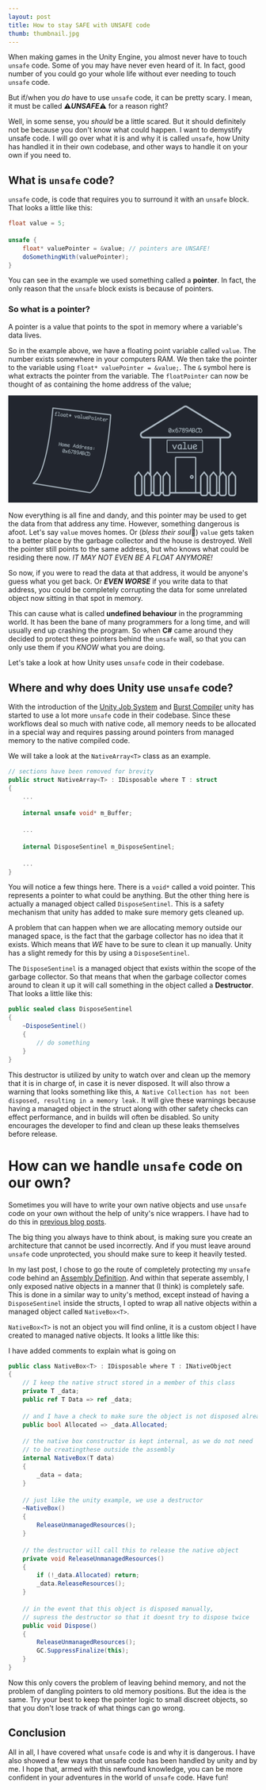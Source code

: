 ```yaml
---
layout: post
title: How to stay SAFE with UNSAFE code
thumb: thumbnail.jpg
---
```


When making games in the Unity Engine, you almost never have to touch `unsafe` code. Some of you may have never even heard of it. In fact, good number of you could go your whole life without ever needing to touch `unsafe` code.

But if/when you *do* have to use `unsafe` code, it can be pretty scary. I mean, it must be called ⚠️***UNSAFE***⚠️ for a reason right?

Well, in some sense, you *should* be a little scared. But it should definitely not be because you don't know what could happen. I want to demystify unsafe code. I will go over what it is and why it is called `unsafe`, how Unity has handled it in their own codebase, and other ways to handle it on your own if you need to.

## What is `unsafe` code?

`unsafe` code, is code that requires you to surround it with an `unsafe` block. That looks a little like this:

```csharp
float value = 5;

unsafe {
    float* valuePointer = &value; // pointers are UNSAFE!
    doSomethingWith(valuePointer);
}
```

You can see in the example we used something called a **pointer**. In fact, the only reason that the `unsafe` block exists is because of pointers.

### So what is a pointer?

A pointer is a value that points to the spot in memory where a variable's data lives.

So in the example above, we have a floating point variable called `value`. The number exists somewhere in your computers RAM. We then take the pointer to the variable using `float* valuePointer = &value;`. The `&` symbol here is what extracts the pointer from the variable. The `floatPointer` can now be thought of as containing the home address of the value;

![Pointer Example](pointer-example.jpg)

Now everything is all fine and dandy, and this pointer may be used to get the data from that address any time. However, something dangerous is afoot. Let's say `value` moves homes. Or (*bless their soul*🙏) `value` gets taken to a better place by the garbage collector and the house is destroyed. Well the pointer still points to the same address, but who knows what could be residing there now. *IT MAY NOT EVEN BE A FLOAT ANYMORE!*

So now, if you were to read the data at that address, it would be anyone's guess what you get back. Or ***EVEN WORSE*** if you write data to that address, you could be completely corrupting the data for some unrelated object now sitting in that spot in memory.

This can cause what is called **undefined behaviour** in the programming world. It has been the bane of many programmers for a long time, and will usually end up crashing the program. So when **C#** came around they decided to protect these pointers behind the `unsafe` wall, so that you can only use them if you *KNOW* what you are doing.

Let's take a look at how Unity uses `unsafe` code in their codebase.

## Where and why does Unity use `unsafe` code?

With the introduction of the [Unity Job System](https://docs.unity3d.com/Manual/JobSystem.html) and [Burst Compiler](https://docs.unity3d.com/Packages/com.unity.burst@0.2/manual/index.html) unity has started to use a lot more `unsafe` code in their codebase. Since these workflows deal so much with native code, all memory needs to be allocated in a special way and requires passing around pointers from managed memory to the native compiled code.

We will take a look at the `NativeArray<T>` class as an example.

```csharp
// sections have been removed for brevity
public struct NativeArray<T> : IDisposable where T : struct
{
    ...
    
    internal unsafe void* m_Buffer;
    
    ...
    
    internal DisposeSentinel m_DisposeSentinel;
    
    ...
}
```

You will notice a few things here. There is a `void*` called a void pointer. This represents a pointer to what could be anything. But the other thing here is actually a managed object called `DisposeSentinel`. This is a safety mechanism that unity has added to make sure memory gets cleaned up.

A problem that can happen when we are allocating memory outside our managed space, is the fact that the garbage collector has no idea that it exists. Which means that *WE* have to be sure to clean it up manually. Unity has a slight remedy for this by using a `DisposeSentinel`.

The `DisposeSentinel` is a managed object that exists within the scope of the garbage collector. So that means that when the garbage collector comes around to clean it up it will call something in the object called a **Destructor**. That looks a little like this:

```csharp
public sealed class DisposeSentinel
{
    ~DisposeSentinel()
    {
        // do something
    }
}
```

This destructor is utilized by unity to watch over and clean up the memory that it is in charge of, in case it is never disposed. It will also throw a warning that looks something like this, `A Native Collection has not been disposed, resulting in a memory leak.` It will give these warnings because having a managed object in the struct along with other safety checks can effect performance, and in builds will often be disabled. So unity encourages the developer to find and clean up these leaks themselves before release.

# How can we handle `unsafe` code on our own?

Sometimes you will have to write your own native objects and use `unsafe` code on your own without the help of unity's nice wrappers. I have had to do this in [previous blog posts](../unity-audio-generation-performance/).

The big thing you always have to think about, is making sure you create an architecture that cannot be used incorrectly. And if you must leave around `unsafe` code unprotected, you should make sure to keep it heavily tested.

In my last post, I chose to go the route of completely protecting my `unsafe` code behind an [Assembly Definition](https://docs.unity3d.com/Manual/ScriptCompilationAssemblyDefinitionFiles.html). And within that seperate assembly, I only exposed native objects in a manner that (I think) is completely safe. This is done in a similar way to unity's method, except instead of having a `DisposeSentinel` inside the structs, I opted to wrap all native objects within a managed object called `NativeBox<T>`.

`NativeBox<T>` is not an object you will find online, it is a custom object I have created to managed native objects. It looks a little like this:

I have added comments to explain what is going on
```csharp
public class NativeBox<T> : IDisposable where T : INativeObject
{
    // I keep the native struct stored in a member of this class
    private T _data;
    public ref T Data => ref _data;
    
    // and I have a check to make sure the object is not disposed already
    public bool Allocated => _data.Allocated;

    // the native box constructor is kept internal, as we do not need
    // to be creatingthese outside the assembly
    internal NativeBox(T data)
    {
        _data = data;
    }

    // just like the unity example, we use a destructor
    ~NativeBox()
    {
        ReleaseUnmanagedResources();
    }

    // the destructor will call this to release the native object
    private void ReleaseUnmanagedResources()
    {
        if (!_data.Allocated) return;
        _data.ReleaseResources();
    }

    // in the event that this object is disposed manually,
    // supress the destructor so that it doesnt try to dispose twice
    public void Dispose()
    {
        ReleaseUnmanagedResources();
        GC.SuppressFinalize(this);
    }
}
```

Now this only covers the problem of leaving behind memory, and not the problem of dangling pointers to old memory positions. But the idea is the same. Try your best to keep the pointer logic to small discreet objects, so that you don't lose track of what things can go wrong.

## Conclusion

All in all, I have covered what `unsafe` code is and why it is dangerous. I have also showed a few ways that unsafe code has been handled by unity and by me. I hope that, armed with this newfound knowledge, you can be more confident in your adventures in the world of `unsafe` code. Have fun!